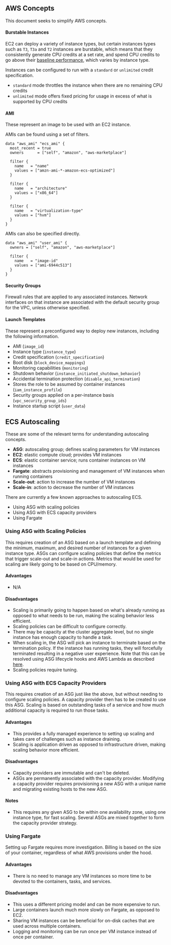 ## AWS Concepts
This document seeks to simplify AWS concepts.

#### Burstable Instances
EC2 can deploy a variety of instance types, but certain instances types such as `T3`, `T3a` and `T2` instances are
burstable, which means that they consistently generate CPU credits at a set rate, and spend CPU credits to go above
their [baseline performance](https://aws.amazon.com/ec2/instance-types/t3/), which varies by instance type.

Instances can be configured to run with a `standard` or `unlimited` credit specification.
 * `standard` mode throttles the instance when there are no remaining CPU credits
 * `unlimited` mode offers fixed pricing for usage in excess of what is supported by CPU credits

#### AMI
These represent an image to be used with an EC2 instance.

AMIs can be found using a set of filters.
```hcl-terraform
data "aws_ami" "ecs_ami" {
  most_recent = true
  owners      = ["self", "amazon", "aws-marketplace"]

  filter {
    name   = "name"
    values = ["amzn-ami-*-amazon-ecs-optimized"]
  }

  filter {
    name   = "architecture"
    values = ["x86_64"]
  }

  filter {
    name   = "virtualization-type"
    values = ["hvm"]
  }
}
```

AMIs can also be specified directly.
```hcl-terraform
data "aws_ami" "user_ami" {
  owners = ["self", "amazon", "aws-marketplace"]

  filter {
    name   = "image-id"
    values = ["ami-6944c513"]
  }
}
```

#### Security Groups
Firewall rules that are applied to any associated instances. Network interfaces on that instance are associated with
the default security group for the VPC, unless otherwise specified.

#### Launch Templates
These represent a preconfigured way to deploy new instances, including the following information.
 * AMI (`image_id`)
 * Instance type (`instance_type`)
 * Credit specification (`credit_specification`)
 * Boot disk (`block_device_mappings`)
 * Monitoring capabilities (`monitoring`)
 * Shutdown behavior (`instance_initiated_shutdown_behavior`)
 * Accidental termination protection (`disable_api_termination`)
 * Stores the role to be assumed by container instances (`iam_instance_profile`)
 * Security groups applied on a per-instance basis (`vpc_security_group_ids`)
 * Instance startup script (`user_data`)

## ECS Autoscaling
These are some of the relevant terms for understanding autoscaling concepts.
 * **ASG**: autoscaling group; defines scaling parameters for VM instances
 * **EC2**: elastic compute cloud; provides VM instances
 * **ECS**: elastic container service; runs container instances on VM instances
 * **Fargate**: abstracts provisioning and management of VM instances when running containers
 * **Scale-out**: action to increase the number of VM instances
 * **Scale-in**: action to decrease the number of VM instances

There are currently a few known approaches to autoscaling ECS.
 * Using ASG with scaling policies
 * Using ASG with ECS capacity providers
 * Using Fargate

### Using ASG with Scaling Policies
This requires creation of an ASG based on a launch template and defining the minimum, maximum, and desired number of
instances for a given instance type. ASGs can configure scaling policies that define the metrics that trigger scale-out
and scale-in actions. Metrics that would be used for scaling are likely going to be based on CPU/memory.

#### Advantages
 * N/A

#### Disadvantages
 * Scaling is primarily going to happen based on what's already running as opposed to what needs to be run, making the
   scaling behavior less efficient.
 * Scaling policies can be difficult to configure correctly.
 * There may be capacity at the cluster aggregate level, but no single instance has enough capacity to handle a task.
 * When scaling in, the ASG will pick an instance to terminate based on the termination policy. If the instance has
   running tasks, they will forcefully terminated resulting in a negative user experience. Note that this can be
   resolved using ASG lifecycle hooks and AWS Lambda as described [here](https://aws.amazon.com/blogs/compute/how-to-automate-container-instance-draining-in-amazon-ecs).
 * Scaling policies require tuning. 

### Using ASG with ECS Capacity Providers
This requires creation of an ASG just like the above, but without needing to configure scaling policies. A capacity
provider then has to be created to use this ASG. Scaling is based on outstanding tasks of a service and how much
additional capacity is required to run those tasks.

#### Advantages
 * This provides a fully managed experience to setting up scaling and takes care of challenges such as instance
   draining.
 * Scaling is application driven as opposed to infrastructure driven, making scaling behavior more efficient.

#### Disadvantages
 * Capacity providers are immutable and can't be deleted.
 * ASGs are permanently associated with the capacity provider. Modifying a capacity provider requires provisioning a
   new ASG with a unique name and migrating existing hosts to the new ASG.

#### Notes
 * This requires any given ASG to be within one availability zone, using one instance type, for fast scaling. Several
   ASGs are mixed together to form the capacity provider strategy. 

### Using Fargate
Setting up Fargate requires more investigation. Billing is based on the size of your container, regardless of what AWS
provisions under the hood.

#### Advantages
 * There is no need to manage any VM instances so more time to be devoted to the containers, tasks, and services.

#### Disadvantages
 * This uses a different pricing model and can be more expensive to run. 
 * Large containers launch much more slowly on Fargate, as opposed to EC2.
 * Sharing VM instances can be beneficial for on-disk caches that are used across multiple containers.
 * Logging and monitoring can be run once per VM instance instead of once per container.

